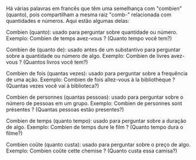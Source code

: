 Há várias palavras em francês que têm uma semelhança com "combien" (quanto), pois compartilham a mesma raiz "comb-" relacionada com quantidades e números. Aqui estão algumas delas:

Combien (quanto): usado para perguntar sobre quantidade ou número.
Exemplo: Combien de temps avez-vous ? (Quanto tempo você tem?)

Combien de (quanto de): usado antes de um substantivo para perguntar sobre a quantidade ou número de algo.
Exemplo: Combien de livres avez-vous ? (Quantos livros você tem?)

Combien de fois (quantas vezes): usado para perguntar sobre a frequência de uma ação.
Exemplo: Combien de fois allez-vous à la bibliothèque ? (Quantas vezes você vai à biblioteca?)

Combien de personnes (quantas pessoas): usado para perguntar sobre o número de pessoas em um grupo.
Exemplo: Combien de personnes sont présentes ? (Quantas pessoas estão presentes?)

Combien de temps (quanto tempo): usado para perguntar sobre a duração de algo.
Exemplo: Combien de temps dure le film ? (Quanto tempo dura o filme?)

Combien coûte (quanto custa): usado para perguntar sobre o preço de algo.
Exemplo: Combien coûte cette chemise ? (Quanto custa essa camisa?)